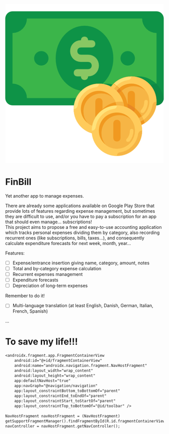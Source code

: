 ![alt text](money.png?raw=true "Title")  
# FinBill
Yet another app to manage expenses.

There are already some applications available on Google Play Store that provide lots of features regarding expense management, but sometimes they are difficult to use, and/or you have to pay a subscription for an app that should even manage... subscriptions!  
This project aims to propose a free and easy-to-use accounting application which tracks personal expenses dividing them by category, also recording recurrent ones (like subscriptions, bills, taxes…), and consequently calculate expenditure forecasts for next week, month, year...
  
Features:
- [ ] Expense/entrance insertion giving name, category, amount, notes
- [ ] Total and by-category expense calculation
- [ ] Recurrent expenses management
- [ ] Expenditure forecasts
- [ ] Depreciation of long-term expenses
  
Remember to do it!
- [ ] Multi-language translation (at least English, Danish, German, Italian, French, Spanish)

...
# To save my life!!!

    <androidx.fragment.app.FragmentContainerView
        android:id="@+id/fragmentContainerView"
        android:name="androidx.navigation.fragment.NavHostFragment"
        android:layout_width="wrap_content"
        android:layout_height="wrap_content"
        app:defaultNavHost="true"
        app:navGraph="@navigation/navigation"
        app:layout_constraintBottom_toBottomOf="parent"
        app:layout_constraintEnd_toEndOf="parent"
        app:layout_constraintStart_toStartOf="parent"
        app:layout_constraintTop_toBottomOf="@id/toolbar" />
    
    NavHostFragment navHostFragment = (NavHostFragment) getSupportFragmentManager().findFragmentById(R.id.fragmentContainerView);
    navController = navHostFragment.getNavController();